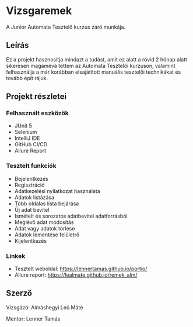 # Vizsgaremek

A Junior Automata Tesztelő kurzus záró munkája.

## Leírás

Ez a projekt hasznosítja mindazt a tudást, amit ez alatt a rövid 2 hónap alatt sikeresen magamévá tettem az Automata Tesztelői kurzuson, valamint felhasználja a már korábban elsajátított manuális tesztelői technikákat és tovább épít rájuk.

## Projekt részletei

### Felhasznált eszközök

* JUnit 5
* Selenium
* IntelliJ IDE
* GitHub CI/CD
* Allure Report

### Tesztelt funkciók

* Bejelentkezés
* Regisztráció
* Adatkezelési nyilatkozat használata
* Adatok listázása
* Több oldalas lista bejárása
* Új adat bevitel
* Ismételt és sorozatos adatbevitel adatforrásból
* Meglévő adat módosítás
* Adat vagy adatok törlése
* Adatok lementése felületrő
* Kijelentkezés

### Linkek

* Tesztelt weboldal: https://lennertamas.github.io/portio/
* Allure report: https://lealmate.github.io/remek_alm/

## Szerző

Vizsgázó: Almáshegyi Leó Máté

Mentor: Lenner Tamás